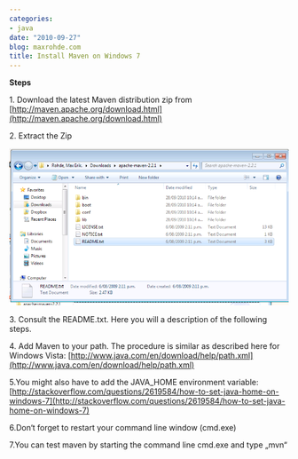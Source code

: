 ```yaml
---
categories:
- java
date: "2010-09-27"
blog: maxrohde.com
title: Install Maven on Windows 7
---
```


**Steps**

1\. Download the latest Maven distribution zip from [http://maven.apache.org/download.html](http://maven.apache.org/download.html)

2\. Extract the Zip

![bildschirmfoto2010-09-28um10-14-35.png](images/bildschirmfoto2010-09-28um10-14-35.png)

3\. Consult the README.txt. Here you will a description of the following steps.

4\. Add Maven to your path. The procedure is similar as described here for Windows Vista: [http://www.java.com/en/download/help/path.xml](http://www.java.com/en/download/help/path.xml)

5.You might also have to add the JAVA_HOME environment variable: [http://stackoverflow.com/questions/2619584/how-to-set-java-home-on-windows-7](http://stackoverflow.com/questions/2619584/how-to-set-java-home-on-windows-7)

6.Don‘t forget to restart your command line window (cmd.exe)

7.You can test maven by starting the command line cmd.exe and type „mvn“